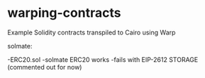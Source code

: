 # warping-contracts
Example Solidity contracts transpiled to Cairo using Warp

solmate: 

-ERC20.sol
    -solmate ERC20 works
    -fails with EIP-2612 STORAGE (commented out for now)
